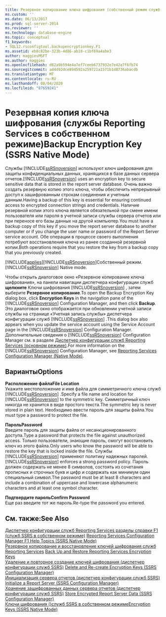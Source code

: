 ```yaml
---
title: Резервное копирование ключа шифрования (собственный режим служб SSRS) | Документация Майкрософт
ms.custom: ''
ms.date: 06/13/2017
ms.prod: sql-server-2014
ms.reviewer: ''
ms.technology: database-engine
ms.topic: conceptual
f1_keywords:
- SQL12.rsconfigtool.backupencryptionkey.F1
ms.assetid: eb8c82be-323b-4d86-ab10-c1bf69a4abe3
author: maggiesMSFT
ms.author: maggies
ms.openlocfilehash: d82a9b594e4a7ef7ceeb6737932e7e42a7f6fb74
ms.sourcegitcommit: ad4d92dce894592a259721a1571b1d8736abacdb
ms.translationtype: MT
ms.contentlocale: ru-RU
ms.lasthandoff: 08/04/2020
ms.locfileid: "87659241"
---
```

# <a name="backup-encryption-key-ssrs-native-mode"></a><span data-ttu-id="a75a0-102">Резервная копия ключа шифрования (службы Reporting Services в собственном режиме)</span><span class="sxs-lookup"><span data-stu-id="a75a0-102">Backup Encryption Key (SSRS Native Mode)</span></span>
  <span data-ttu-id="a75a0-103">Службы [!INCLUDE[ssRSnoversion](../../includes/ssrsnoversion-md.md)] используют ключ шифрования для защиты конфиденциальных данных, хранящихся в базе данных сервера отчетов.</span><span class="sxs-lookup"><span data-stu-id="a75a0-103">[!INCLUDE[ssRSnoversion](../../includes/ssrsnoversion-md.md)] uses an encryption key to secure sensitive data that is stored in the report server database.</span></span> <span data-ttu-id="a75a0-104">Очень важно создать резервную копию этого ключа, чтобы обеспечить непрерывный доступ к зашифрованным строкам соединения и учетным данным.</span><span class="sxs-lookup"><span data-stu-id="a75a0-104">Having a backup of this key is essential for ensuring continued access to encrypted connection strings and credentials.</span></span> <span data-ttu-id="a75a0-105">Наличие резервной копии этого ключа является обязательной при смене имени пользователя или пароля в учетной записи службы сервера отчетов или при переносе его базы данных на другой компьютер.</span><span class="sxs-lookup"><span data-stu-id="a75a0-105">You must have a backup copy of this key if you move the report server database to another computer or if you change the user name or password of the Report Server service account.</span></span> <span data-ttu-id="a75a0-106">Обе операции в процессе своего выполнения потребуют восстановления ключа из ранее созданной резервной копии.</span><span class="sxs-lookup"><span data-stu-id="a75a0-106">Both operations require that you restore the key from a backup copy that you previously created.</span></span>  
  
 [!INCLUDE[applies](../../includes/applies-md.md)]<span data-ttu-id="a75a0-107">[!INCLUDE[ssRSnoversion](../../includes/ssrsnoversion-md.md)]Собственный режим.</span><span class="sxs-lookup"><span data-stu-id="a75a0-107">[!INCLUDE[ssRSnoversion](../../includes/ssrsnoversion-md.md)] Native mode.</span></span>  
  
 <span data-ttu-id="a75a0-108">Чтобы открыть диалоговое окно «Резервное копирование ключа шифрования», на панели навигации диспетчера конфигурации служб **щелкните** Ключи шифрования [!INCLUDE[ssRSnoversion](../../includes/ssrsnoversion-md.md)] , затем выберите **Резервное копирование**.</span><span class="sxs-lookup"><span data-stu-id="a75a0-108">To open the Backup Encryption Key dialog box, click **Encryption Keys** in the navigation pane of the [!INCLUDE[ssRSnoversion](../../includes/ssrsnoversion-md.md)] Configuration Manager, and then click **Backup**.</span></span> <span data-ttu-id="a75a0-109">Это диалоговое окно отображается при обновлении учетной записи службы на странице «Учетная запись службы» диспетчера конфигурации служб [!INCLUDE[ssRSnoversion](../../includes/ssrsnoversion-md.md)] .</span><span class="sxs-lookup"><span data-stu-id="a75a0-109">This dialog box also appears when you update the service account using the Service Account page in the [!INCLUDE[ssRSnoversion](../../includes/ssrsnoversion-md.md)] Configuration Manager.</span></span> <span data-ttu-id="a75a0-110">Дополнительные сведения о [!INCLUDE[ssRSnoversion](../../includes/ssrsnoversion-md.md)] Configuration Manager см. в разделе [Диспетчер конфигурации служб Reporting Services &#40;основном режиме&#41;](../../../2014/sql-server/install/reporting-services-configuration-manager-native-mode.md).</span><span class="sxs-lookup"><span data-stu-id="a75a0-110">For more information on the [!INCLUDE[ssRSnoversion](../../includes/ssrsnoversion-md.md)] Configuration Manager, see [Reporting Services Configuration Manager &#40;Native Mode&#41;](../../../2014/sql-server/install/reporting-services-configuration-manager-native-mode.md).</span></span>  
  
## <a name="options"></a><span data-ttu-id="a75a0-111">Варианты</span><span class="sxs-lookup"><span data-stu-id="a75a0-111">Options</span></span>  
 <span data-ttu-id="a75a0-112">**Расположение файла**</span><span class="sxs-lookup"><span data-stu-id="a75a0-112">**File Location**</span></span>  
 <span data-ttu-id="a75a0-113">Укажите местоположение и имя файла для симметричного ключа служб [!INCLUDE[ssRSnoversion](../../includes/ssrsnoversion-md.md)] .</span><span class="sxs-lookup"><span data-stu-id="a75a0-113">Specify a file name and location for [!INCLUDE[ssRSnoversion](../../includes/ssrsnoversion-md.md)] to the symmetric key.</span></span> <span data-ttu-id="a75a0-114">Симметричный ключ никогда не хранится в виде простого текста.</span><span class="sxs-lookup"><span data-stu-id="a75a0-114">The symmetric key is never stored in plain text.</span></span> <span data-ttu-id="a75a0-115">Необходимо ввести пароль для защиты файла.</span><span class="sxs-lookup"><span data-stu-id="a75a0-115">You must type a password to protect the file.</span></span>  
  
 <span data-ttu-id="a75a0-116">**Пароль**</span><span class="sxs-lookup"><span data-stu-id="a75a0-116">**Password**</span></span>  
 <span data-ttu-id="a75a0-117">Введите пароль для защиты файла от несанкционированного доступа.</span><span class="sxs-lookup"><span data-stu-id="a75a0-117">Type a password that protects the file against unauthorized access.</span></span> <span data-ttu-id="a75a0-118">Только пользователи, знающие пароль, смогут восстановить ключ из этого файла.</span><span class="sxs-lookup"><span data-stu-id="a75a0-118">Only users who know the password will be able to restore the key that is locked inside the file.</span></span> <span data-ttu-id="a75a0-119">Службы [!INCLUDE[ssRSnoversion](../../includes/ssrsnoversion-md.md)] применяют политику надежных паролей.</span><span class="sxs-lookup"><span data-stu-id="a75a0-119">[!INCLUDE[ssRSnoversion](../../includes/ssrsnoversion-md.md)] enforces a strong password policy.</span></span> <span data-ttu-id="a75a0-120">Пароль должен содержать не менее 8 символов, состоять из сочетания прописных и строчных букв и цифр и содержать как минимум один специальный символ.</span><span class="sxs-lookup"><span data-stu-id="a75a0-120">The password must be at least 8 characters and include a combination of uppercase and lowercase alphanumeric characters and at least one symbol character.</span></span>  
  
 <span data-ttu-id="a75a0-121">**Подтвердите пароль**</span><span class="sxs-lookup"><span data-stu-id="a75a0-121">**Confirm Password**</span></span>  
 <span data-ttu-id="a75a0-122">Еще раз введите тот же пароль.</span><span class="sxs-lookup"><span data-stu-id="a75a0-122">Re-type the password you entered.</span></span>  
  
## <a name="see-also"></a><span data-ttu-id="a75a0-123">См. также:</span><span class="sxs-lookup"><span data-stu-id="a75a0-123">See Also</span></span>  
 <span data-ttu-id="a75a0-124">[Диспетчер конфигурации служб Reporting Services разделы справки F1 &#40;служб SSRS в собственном режиме&#41;](../../../2014/sql-server/install/reporting-services-configuration-manager-f1-help-topics-ssrs-native-mode.md) </span><span class="sxs-lookup"><span data-stu-id="a75a0-124">[Reporting Services Configuration Manager F1 Help Topics &#40;SSRS Native Mode&#41;](../../../2014/sql-server/install/reporting-services-configuration-manager-f1-help-topics-ssrs-native-mode.md) </span></span>  
 <span data-ttu-id="a75a0-125">[Резервное копирование и восстановление ключей шифрования служб Reporting Services](../../reporting-services/install-windows/ssrs-encryption-keys-back-up-and-restore-encryption-keys.md) </span><span class="sxs-lookup"><span data-stu-id="a75a0-125">[Back Up and Restore Reporting Services Encryption Keys](../../reporting-services/install-windows/ssrs-encryption-keys-back-up-and-restore-encryption-keys.md) </span></span>  
 <span data-ttu-id="a75a0-126">[Удаление и повторное создание ключей шифрования (диспетчер конфигурации служб SSRS)](../../reporting-services/install-windows/ssrs-encryption-keys-delete-and-re-create-encryption-keys.md) </span><span class="sxs-lookup"><span data-stu-id="a75a0-126">[Delete and Re-create Encryption Keys  &#40;SSRS Configuration Manager&#41;](../../reporting-services/install-windows/ssrs-encryption-keys-delete-and-re-create-encryption-keys.md) </span></span>  
 <span data-ttu-id="a75a0-127">[Инициализация сервера отчетов &#40;диспетчер конфигурации служб SSRS&#41;](../../reporting-services/install-windows/ssrs-encryption-keys-initialize-a-report-server.md) </span><span class="sxs-lookup"><span data-stu-id="a75a0-127">[Initialize a Report Server &#40;SSRS Configuration Manager&#41;](../../reporting-services/install-windows/ssrs-encryption-keys-initialize-a-report-server.md) </span></span>  
 <span data-ttu-id="a75a0-128">[Хранение зашифрованных данных сервера отчетов &#40;диспетчер конфигурации служб SSRS&#41;](../../reporting-services/install-windows/ssrs-encryption-keys-store-encrypted-report-server-data.md) </span><span class="sxs-lookup"><span data-stu-id="a75a0-128">[Store Encrypted Report Server Data &#40;SSRS Configuration Manager&#41;](../../reporting-services/install-windows/ssrs-encryption-keys-store-encrypted-report-server-data.md) </span></span>  
 [<span data-ttu-id="a75a0-129">Ключи шифрования &#40;&#41;служб SSRS в собственном режиме</span><span class="sxs-lookup"><span data-stu-id="a75a0-129">Encryption Keys &#40;SSRS Native Mode&#41;</span></span>](../../../2014/sql-server/install/encryption-keys-ssrs-native-mode.md)  
  
  
